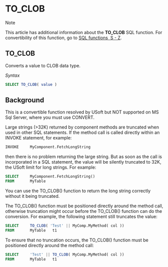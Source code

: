 # TO_CLOB



> [!NOTE]
> This article has additional information about the **TO_CLOB** SQL function.
> For convertibility of this function, go to [SQL functions  S - Z](/docs/Modeller%20and%20Rules%20Engine/SQL%20functions/SQL%20functions%20SZ.md).

## **TO_CLOB**

Converts a value to CLOB data type.

*Syntax*

```sql
SELECT TO_CLOB( value )
```

## Background

This is a convertible function resolved by USoft but NOT supported on MS Sql Server, where you must use CONVERT.

Large strings (>32K) returned by component methods are truncated when used in other SQL statements. If the method call is called directly within an INVOKE statement, for example:

```sql
INVOKE     MyComponent.FetchLongString
```

then there is no problem returning the large string. But as soon as the call is incorporated in a SQL statement, the value will be silently truncated to 32K, the USoft limit for long strings. For example:

```sql
SELECT     MyComponent.FetchLongString()
FROM       MyTable
```

You can use the TO_CLOB() function to return the long string correctly without it being truncated.

The TO_CLOB() function must be positioned directly around the method call, otherwise truncation might occur before the TO_CLOB() function can do the conversion. For example, the following statement still truncates the value:

```sql
SELECT     TO_CLOB( 'Test' || MyComp.MyMethod( col ))
FROM       MyTable   t1
```

To ensure that no truncation occurs, the TO_CLOB() function must be positioned directly around the method call:

```sql
SELECT     'Test' || TO_CLOB( MyComp.MyMethod( col ))
FROM       MyTable   t1
```

 
